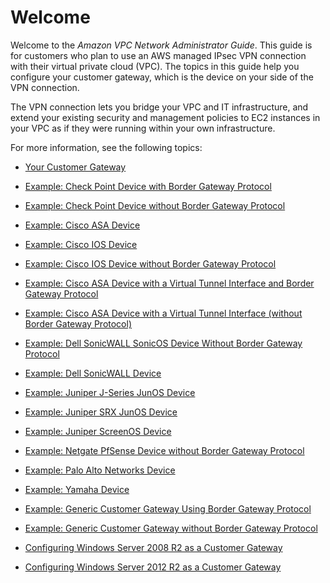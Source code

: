 # Welcome<a name="Welcome"></a>

Welcome to the *Amazon VPC Network Administrator Guide*\. This guide is for customers who plan to use an AWS managed IPsec VPN connection with their virtual private cloud \(VPC\)\. The topics in this guide help you configure your customer gateway, which is the device on your side of the VPN connection\. 

The VPN connection lets you bridge your VPC and IT infrastructure, and extend your existing security and management policies to EC2 instances in your VPC as if they were running within your own infrastructure\. 

For more information, see the following topics:

+ [Your Customer Gateway](Introduction.md)

+ [Example: Check Point Device with Border Gateway Protocol](check-point-bgp.md)

+ [Example: Check Point Device without Border Gateway Protocol](check-point-NoBGP.md)

+ [Example: Cisco ASA Device](Cisco_ASA.md)

+ [Example: Cisco IOS Device](Cisco.md)

+ [Example: Cisco IOS Device without Border Gateway Protocol](Cisco_NoBGP.md)

+ [Example: Cisco ASA Device with a Virtual Tunnel Interface and Border Gateway Protocol](cisco-asa-vti-bgp.md)

+ [Example: Cisco ASA Device with a Virtual Tunnel Interface \(without Border Gateway Protocol\)](cisco-asa-vti-no-bgp.md)

+ [Example: Dell SonicWALL SonicOS Device Without Border Gateway Protocol](sonicwall-static.md)

+ [Example: Dell SonicWALL Device](sonicwall-bgp.md)

+ [Example: Juniper J\-Series JunOS Device](Juniper.md)

+ [Example: Juniper SRX JunOS Device](juniper-srx.md)

+ [Example: Juniper ScreenOS Device](Juniper-with-screenos.md)

+ [Example: Netgate PfSense Device without Border Gateway Protocol](pfsense-no-bgp.md)

+ [Example: Palo Alto Networks Device](palo-alto.md)

+ [Example: Yamaha Device](Yamaha.md)

+ [Example: Generic Customer Gateway Using Border Gateway Protocol](GenericConfig.md)

+ [Example: Generic Customer Gateway without Border Gateway Protocol](GenericConfigNoBGP.md)

+ [Configuring Windows Server 2008 R2 as a Customer Gateway](CustomerGateway-Windows.md)

+ [Configuring Windows Server 2012 R2 as a Customer Gateway](customer-gateway-windows-2012.md)